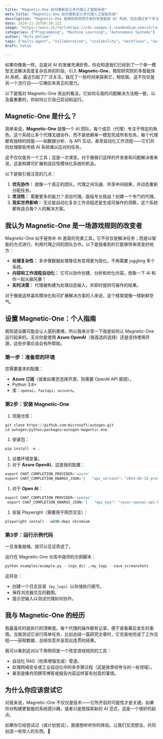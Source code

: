 ```yaml
---
title: "Magnetic-One 如何重新定义多代理人工智能系统"
meta_title: "Magnetic-One 如何重新定义多代理人工智能系统"
description: "Magnetic-One 是微软研究院开发的多智能体 AI 系统，旨在通过多个专注于特定任务的代理协作，解决复杂问题。该系统提供灵活性和模块化，能够简化数据处理、自动化工作流程并实现实时决策。用户可以通过简单的环境配置和安装步骤来启动 Magnetic-One，体验其在自动化和内容生成等领域的潜力。这一系统为开发者提供了构建可扩展和适应性强的智能解决方案的新机会。"
date: 2024-11-26T00:30:12Z
image: "https://wsrv.nl/?url=https://cdn-images-1.readmedium.com/v2/resize:fit:800/1*l-vu3sjtqDBMWr_w_EUlWA.png"
categories: ["Programming", "Machine Learning", "Autonomous Systems"]
author: "Rifx.Online"
tags: ["multi-agent", "collaboration", "scalability", "workflows", "automation"]
draft: False

---
```






如果你像我一样，总是对 AI 的发展充满好奇，你会知道我们已经到了一个单一模型无法解决高度复杂任务的阶段。引入 **Magnetic\-One**，微软研究院的多智能体 AI 系统，最近引起了广泛关注。我花了一些时间来探索它，相信我，这不仅仅是另一个流行词——它确实有真正的潜力。

以下是我对 Magnetic\-One 突出的看法，它如何与我的问题解决方法相一致，以及最重要的，你如何让它自己启动和运行。

## Magnetic\-One 是什么？

简单来说，**Magnetic\-One** 就像一个 AI 团队，每个成员（代理）专注于特定的角色。这个系统让多个代理无缝协作，而不是依赖单一模型完成所有任务。每个代理都有独特的技能——如数据分析、与 API 互动，甚至自动化工作流程——它们共同处理那些传统 AI 系统难以应对的任务。

这不仅仅是另一个工具；这是一次演变。对于像我们这样的开发者和问题解决者来说，这是构建可扩展和适应性模块化系统的机会。

以下是吸引我注意的几点：

1. **优先协作：** 就像一个真正的团队，代理之间沟通、共享中间结果，并动态重新分配任务。
2. **灵活性：** 需要更多的能力？添加代理。面临专业挑战？创建一个专门的代理。
3. **现实世界影响：** 无论是自动化复杂工作流程还是生成可操作的洞察，这个系统都有适合每个人的解决方案。

## 我认为 Magnetic-One 是一场游戏规则的改变者

Magnetic-One 似乎是弥补 AI 差距的完美工具。它不仅仅是解决任务；而是以智能的方式进行，利用代理之间的团队合作。以下是我看到的它能够带来改变的地方：

* **处理复杂性：** 多步骤数据处理等任务变得更为简化。不再需要 juggling 多个系统。
* **内容和工作流程自动化：** 它可以协作创建、分析和优化内容。想象一下 AI 和你一起头脑风暴！
* **实时决策：** 代理被构建为处理动态输入，并即时提供可操作的结果。

对于像我这样喜欢模块化和可扩展解决方案的人来说，这个框架就像一缕新鲜空气。

## 设置 Magnetic-One：个人指南

我知道设置可能会让人感到畏惧，所以我来分享一下我是如何让 Magnetic-One 运行起来的。无论你是使用 **Azure OpenAI**（我首选的选择）还是坚持使用开源，这些步骤应该会有所帮助。

### 第一步：准备您的环境

您需要基本的配置：

* **Azure 订阅**（或者如果您选择开源，则需要 OpenAI API 密钥）。
* Python 3\.8\+
* 库：`openai`，`fastapi`，`uvicorn`。

### 第2步：安装 Magnetic-One

1. 克隆仓库：

```python
git clone https://github.com/microsoft/autogen.git 
cd autogen/python/packages/autogen-magentic-one
```
1. 安装包：

```python
pip install -e .
```
1. 设置环境变量。
2. 对于 **Azure OpenAI**，这是我的配置：

```python
export CHAT_COMPLETION_PROVIDER='azure' 
export CHAT_COMPLETION_KWARGS_JSON='{   "api_version": "2024-02-15-preview",   "azure_endpoint": "https://<your-resource-name>.openai.azure.com/",   "model_capabilities": {     "function_calling": true,     "json_output": true,     "vision": true   },   "azure_ad_token_provider": "DEFAULT",   "model": "gpt-4o" }'
```
1. 对于 **Open AI**：

```python
export CHAT_COMPLETION_PROVIDER='openai'
 export CHAT_COMPLETION_KWARGS_JSON='{   "api_key": "<your-openai-api-key>",   "model": "gpt-4o-2024-05-13" }'
```
1. 安装 Playwright（需要用于网页交互）：

```python
playwright install --with-deps chromium
```

### 第3步：运行示例代码

一旦准备就绪，就可以见证奇迹了。

运行在 Magnetic\-One 仓库中提供的示例脚本：


```python
python examples/example.py --logs_dir ./my_logs --save_screenshots
```
这将会：

* 创建一个日志目录（`my_logs`）以存储执行细节。
* 保存浏览器交互的截图。
* 提示您输入以测试代理如何协作。

## 我与 Magnetic-One 的经历

我最喜欢的是执行的清晰度。每个代理的操作都有记录，便于查看幕后发生的事情。当我测试它进行简单任务，比如总结一篇研究文章时，它完美地完成了工作流程——获取数据、总结信息并呈现出连贯的结果。

我可以看到这对以下用例将是一个改变游戏规则的工具：

* 自动化 RAG（检索增强生成）管道。
* 处理网络安全或工业自动化中的多步骤过程（这是我曾经参与的一些领域）。
* 甚至是像共同撰写博客或报告内容这样富有创意的事情。

## 为什么你应该尝试它

对我来说，Magnetic\-One 不仅仅是技术——它所开启的可能性才是关键。如果你对构建更智能的系统感兴趣，或者只是想探索新的 AI 范式，这是一个很好的起点。

如果你已经尝试过（或计划尝试），我很想听听你的体验。让我们交流想法，共同创造一些惊人的东西。🚀

